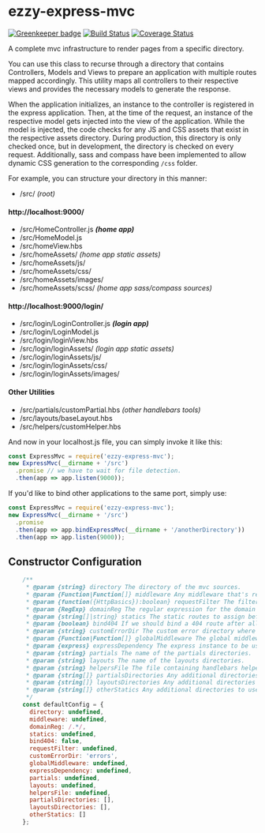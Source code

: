 # ezzy-express-mvc

[![Greenkeeper badge](https://badges.greenkeeper.io/ezzygemini/ezzy-express-mvc.svg)](https://greenkeeper.io/)
[![Build Status](https://travis-ci.org/ezzygemini/ezzy-express-mvc.svg?branch=master)](https://travis-ci.org/ezzygemini/ezzy-express-mvc)
[![Coverage Status](https://coveralls.io/repos/github/ezzy-ezzygemini/express-mvc/badge.svg?branch=master)](https://coveralls.io/github/ezzygemini/ezzy-express-mvc?branch=master)

A complete mvc infrastructure to render pages from a specific directory.

You can use this class to recurse through a directory that contains 
Controllers, Models and Views to prepare an application with multiple
routes mapped accordingly. This utility maps all controllers to their
respective views and provides the necessary models to generate the response.

When the application initializes, an instance to the controller is
registered in the express application. Then, at the time of the request,
an instance of the respective model gets injected into the view of the
application. While the model is injected, the code checks for any JS and CSS
assets that exist in the respective assets directory. During production,
this directory is only checked once, but in development, the directory
is checked on every request. Additionally, sass and compass have been
implemented to allow dynamic CSS generation to the corresponding `/css` folder.

For example, you can structure your directory in this manner:

- /src/ _(root)_

#### http://localhost:9000/
- /src/HomeController.js ___(home app)___
- /src/HomeModel.js
- /src/homeView.hbs
- /src/homeAssets/ _(home app static assets)_
- /src/homeAssets/js/
- /src/homeAssets/css/
- /src/homeAssets/images/
- /src/homeAssets/scss/ _(home app sass/compass sources)_

#### http://localhost:9000/login/
- /src/login/LoginController.js ___(login app)___
- /src/login/LoginModel.js
- /src/login/loginView.hbs
- /src/login/loginAssets/ _(login app static assets)_
- /src/login/loginAssets/js/
- /src/login/loginAssets/css/
- /src/login/loginAssets/images/

#### Other Utilities
- /src/partials/customPartial.hbs _(other handlebars tools)_
- /src/layouts/baseLayout.hbs
- /src/helpers/customHelper.hbs

And now in your localhost.js file, you can simply invoke it like this:

```javascript
const ExpressMvc = require('ezzy-express-mvc');
new ExpressMvc(__dirname + '/src')
  .promise // we have to wait for file detection.
  .then(app => app.listen(9000));
```

If you'd like to bind other applications to the same port, simply use:
```javascript
const ExpressMvc = require('ezzy-express-mvc');
new ExpressMvc(__dirname + '/src')
  .promise
  .then(app => app.bindExpressMvc(__dirname + '/anotherDirectory'))
  .then(app => app.listen(9000));
```

## Constructor Configuration

```javascript
    /**
     * @param {string} directory The directory of the mvc sources.
     * @param {Function|Function[]} middleware Any middleware that's required.
     * @param {function({HttpBasics}):boolean} requestFilter The filter function that decides if this instance of the MVC application will handle the request.
     * @param {RegExp} domainReg The regular expression for the domain or the function that will check if the route will be resolved.
     * @param {string[]|string} statics The static routes to assign before anything. Note: These routes are directories matching the context of the folders within the application.
     * @param {boolean} bind404 If we should bind a 404 route after all the controllers are bound to avoid continuing to any other applications.
     * @param {string} customErrorDir The custom error directory where the application can find [error-status].html files.
     * @param {Function|Function[]} globalMiddleware The global middleware to use on this and all other bound MVC applications.
     * @param {express} expressDependency The express instance to be used if a certain version is required.
     * @param {string} partials The name of the partials directories.
     * @param {string} layouts The name of the layouts directories.
     * @param {string} helpersFile The file containing handlebars helpers.
     * @param {string[]} partialsDirectories Any additional directories to look for partials.
     * @param {string[]} layoutsDirectories Any additional directories to look for layouts.
     * @param {string[]} otherStatics Any additional directories to use as static files.
     */
    const defaultConfig = {
      directory: undefined,
      middleware: undefined,
      domainReg: /.*/,
      statics: undefined,
      bind404: false,
      requestFilter: undefined,
      customErrorDir: 'errors',
      globalMiddleware: undefined,
      expressDependency: undefined,
      partials: undefined,
      layouts: undefined,
      helpersFile: undefined,
      partialsDirectories: [],
      layoutsDirectories: [],
      otherStatics: []
    };
```
